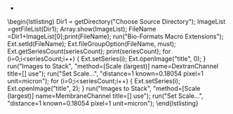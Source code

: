 *
\begin{lstlisting)
Dir1 = getDirectory("Choose Source Directory");
ImageList =getFileList(Dir1);
Array.show(ImageList);
FileName =Dir1+ImageList[0];print(FileName);
run("Bio-Formats Macro Extensions");
Ext.setId(FileName);
Ext.fileGroupOption(FileName, must);
Ext.getSeriesCount(seriesCount); print(seriesCount);
for (i=0;i<seriesCount;i++) {
	Ext.setSeries(i);
	Ext.openImage("title", 0);
}
run("Images to Stack", "method=[Scale (largest)] name=DextranChannel title=[] use");
run("Set Scale...", "distance=1 known=0.18054 pixel=1 unit=micron");
for (i=0;i<seriesCount;i++) {
	Ext.setSeries(i);
	Ext.openImage("title", 2);
}
run("Images to Stack", "method=[Scale (largest)] name=MembraneChannel title=[] use");
run("Set Scale...", "distance=1 known=0.18054 pixel=1 unit=micron");
\end{lstlisting}